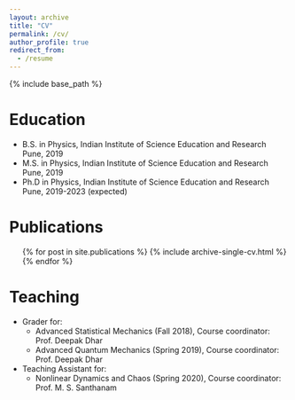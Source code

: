 ```yaml
---
layout: archive
title: "CV"
permalink: /cv/
author_profile: true
redirect_from:
  - /resume
---
```


{% include base_path %}

Education
======
* B.S. in Physics, Indian Institute of Science Education and Research Pune, 2019
* M.S. in Physics, Indian Institute of Science Education and Research Pune, 2019
* Ph.D in Physics, Indian Institute of Science Education and Research Pune, 2019-2023 (expected) 

Publications
======
  <ul>{% for post in site.publications %}
    {% include archive-single-cv.html %}
  {% endfor %}</ul>
  
  
Teaching
======
* Grader for: 
  * Advanced Statistical Mechanics (Fall 2018),    Course coordinator: Prof. Deepak Dhar 
  * Advanced Quantum Mechanics     (Spring 2019),  Course coordinator: Prof. Deepak Dhar
* Teaching Assistant for:
  * Nonlinear Dynamics and Chaos   (Spring 2020),  Course coordinator: Prof. M. S. Santhanam
